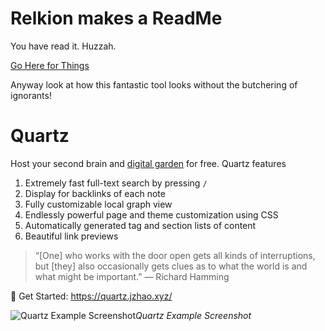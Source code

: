# Relkion makes a ReadMe
You have read it. Huzzah. 

[Go Here for Things](_index)

Anyway look at how this fantastic tool looks without the butchering of ignorants! 

# Quartz

Host your second brain and [digital garden](https://jzhao.xyz/posts/digital-gardening) for free. Quartz features

1. Extremely fast full-text search by pressing `/`
2. Display for backlinks of each note
3. Fully customizable local graph view
4. Endlessly powerful page and theme customization using CSS
5. Automatically generated tag and section lists of content
6. Beautiful link previews

> “[One] who works with the door open gets all kinds of interruptions, but [they] also occasionally gets clues as to what the world is and what might be important.” — Richard Hamming

🔗 Get Started: https://quartz.jzhao.xyz/

![Quartz Example Screenshot](./screenshot.png)*Quartz Example Screenshot*